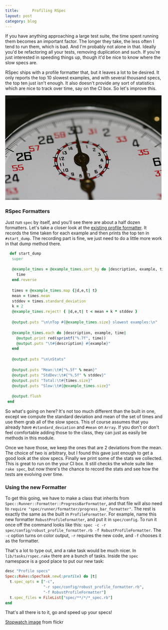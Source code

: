 ```yaml
---
title:      Profiling RSpec
layout: post
category: blog
---
```


If you have anything approaching a large test suite, the time spent running them becomes an important factor. The longer they take, the less often I tend to run them, which is bad. And I'm probably not alone in that. Ideally you'd be refactoring all your tests, removing duplication and such. If you're just interested in speeding things up, though it'd be nice to know where the slow specs are.

RSpec ships with a profile formatter that, but it leaves a lot to be desired. It only reports the top 10 slowest examples, and with several thousand specs, the top ten just isn't enough. It also doesn't provide any sort of statistics which are nice to track over time, say on the CI box. So let's improve this.

![stopwatch](/images/stopwatch.jpg)

### RSpec Formatters

Just run `spec` by itself, and you'll see there are about a half dozen formatters. Let's take a closer look at the [existing profile formatter](formatter). It records the time taken for each example and then prints the top ten in `#start_dump`. The recording part is fine, we just need to do a little more work in that dump method there.

```ruby
  def start_dump
   super

   @example_times = @example_times.sort_by do |description, example, time|
     time
   end.reverse

   times = @example_times.map {|d,e,t| t}
   mean = times.mean
   stddev = times.standard_deviation
   k = 2
   @example_times.reject! { |d,e,t| t < mean + k * stddev }

   @output.puts "\n\nTop #{@example_times.size} slowest examples:\n"

   @example_times.each do |description, example, time|
     @output.print red(sprintf("%.7f", time))
     @output.puts "\t#{description} #{example}"
   end

   @output.puts "\n\nStats"

   @output.puts "Mean:\t#{"%.5f" % mean}"
   @output.puts "StdDev:\t#{"%.5f" % stddev}"
   @output.puts "Total:\t#{times.size}"
   @output.puts "Slow:\t#{@example_times.size}"

   @output.flush
 end
```

So what's going on here? It's not too much different than the built in one, except we compute the standard deviation and mean of the set of times and use them grab all of the slow specs. This of course assumes that you already have `#standard_deviation` and `#mean` on `Array`. If you don't or don't feel comfortable adding those to the class, they can just as easily be methods in this module.

Once we have those, we keep the ones that are 2 deviations from the mean. The choice of two is arbitrary, but I found this gave just enough to get a good look at the slow specs. Finally we print some of the stats we collected. This is great to run on the your CI box. It still checks the whole suite like `rake spec`, but now there's the chance to record the stats and see how the tests are evolving over time.

### Using the new Formatter

To get this going, we have to make a class that inherits from `Spec::Runner::Formatter::ProgressBarFormatter`, and that file will also need to `require "spec/runner/formatter/progress_bar_formatter"`. The rest is exactly the same as the built in `ProfileFormatter`. For example, name this new formatter `RobustProfileFormatter`, and put it in `spec/config`. To run it once off the command looks like this: `spec -c -r spec/config/robust_profile_formatter.rb -f RobustProfileFormatter`. The `-c` option turns on color output, `-r` requires the new code, and `-f` chooses it as the formatter.

That's a lot to type out, and a rake task would be much nicer. In `lib/tasks/rspec.rake` there are a bunch of tasks. Inside the `spec` namespace is a good place to put our new task:

```ruby
desc "Profile specs"
Spec::Rake::SpecTask.new(:profile) do |t|
  t.spec_opts = ["-c",
                 "-r spec/config/robust_profile_formatter.rb",
                 "-f RobustProfileFormatter"]
  t.spec_files = FileList["spec/**/*/*_spec.rb"]
end
```

That's all there is to it, go and speed up your specs!

[Stopwatch image](flickr2) from flickr

[stopwatch]: http://farm1.static.flickr.com/195/504212595_56388484f9.jpg
[stopwatch2]: http://farm3.static.flickr.com/2408/2110119064_39a6054077.jpg
[flickr]: http://flickr.com/photos/ytwhitelight/504212595/sizes/m/
[flickr2]: http://flickr.com/photos/teamperks/2110119064/
[formatter]: http://github.com/dchelimsky/rspec/blob/738d9245c3ff68add2218294e3eb46951a18f245/lib/spec/runner/formatter/profile_formatter.rb
